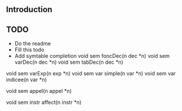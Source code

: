 ## Introduction

##

## TODO
+ Do the readme
+ Fill this todo
+ Add symtable completion
 void sem foncDec(n dec *n)
 void sem varDec(n dec *n)
 void sem tabDec(n dec *n)

 void sem varExp(n exp *n)
 void sem var simple(n var *n)
 void sem var indicee(n var *n)

 void sem appel(n appel *n)

 void sem instr affect(n instr *n)

